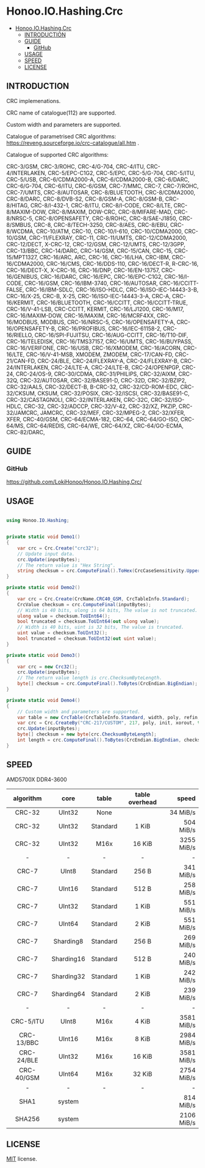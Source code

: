 # Honoo.IO.Hashing.Crc

<!-- @import "[TOC]" {cmd="toc" depthFrom=1 depthTo=6 orderedList=false} -->

<!-- code_chunk_output -->

- [Honoo.IO.Hashing.Crc](#honooiohashingcrc)
  - [INTRODUCTION](#introduction)
  - [GUIDE](#guide)
    - [GitHub](#github)
  - [USAGE](#usage)
  - [SPEED](#speed)
  - [LICENSE](#license)

<!-- /code_chunk_output -->

## INTRODUCTION

CRC implemenations.

CRC name of catalogue(112) are supported.

Custom width and parameters are supported.

Catalogue of parametrised CRC algorithms: <https://reveng.sourceforge.io/crc-catalogue/all.htm> .

Catalogue of supported CRC algorithms:

CRC-3/GSM,
CRC-3/ROHC,
CRC-4/G-704, CRC-4/ITU,
CRC-4/INTERLAKEN,
CRC-5/EPC-C1G2, CRC-5/EPC,
CRC-5/G-704, CRC-5/ITU,
CRC-5/USB,
CRC-6/CDMA2000-A,
CRC-6/CDMA2000-B,
CRC-6/DARC,
CRC-6/G-704, CRC-6/ITU,
CRC-6/GSM,
CRC-7/MMC, CRC-7,
CRC-7/ROHC,
CRC-7/UMTS,
CRC-8/AUTOSAR,
CRC-8/BLUETOOTH,
CRC-8/CDMA2000,
CRC-8/DARC,
CRC-8/DVB-S2,
CRC-8/GSM-A,
CRC-8/GSM-B,
CRC-8/HITAG,
CRC-8/I-432-1, CRC-8/ITU,
CRC-8/I-CODE,
CRC-8/LTE,
CRC-8/MAXIM-DOW, CRC-8/MAXIM, DOW-CRC,
CRC-8/MIFARE-MAD,
CRC-8/NRSC-5,
CRC-8/OPENSAFETY,
CRC-8/ROHC,
CRC-8/SAE-J1850,
CRC-8/SMBUS, CRC-8,
CRC-8/TECH-3250, CRC-8/AES, CRC-8/EBU,
CRC-8/WCDMA,
CRC-10/ATM, CRC-10, CRC-10/I-610,
CRC-10/CDMA2000,
CRC-10/GSM,
CRC-11/FLEXRAY, CRC-11,
CRC-11/UMTS,
CRC-12/CDMA2000,
CRC-12/DECT, X-CRC-12,
CRC-12/GSM,
CRC-12/UMTS, CRC-12/3GPP,
CRC-13/BBC,
CRC-14/DARC,
CRC-14/GSM,
CRC-15/CAN, CRC-15,
CRC-15/MPT1327,
CRC-16/ARC, ARC, CRC-16, CRC-16/LHA, CRC-IBM,
CRC-16/CDMA2000,
CRC-16/CMS,
CRC-16/DDS-110,
CRC-16/DECT-R, R-CRC-16,
CRC-16/DECT-X, X-CRC-16,
CRC-16/DNP,
CRC-16/EN-13757,
CRC-16/GENIBUS, CRC-16/DARC, CRC-16/EPC, CRC-16/EPC-C1G2, CRC-16/I-CODE,
CRC-16/GSM,
CRC-16/IBM-3740, CRC-16/AUTOSAR, CRC-16/CCITT-FALSE,
CRC-16/IBM-SDLC, CRC-16/ISO-HDLC, CRC-16/ISO-IEC-14443-3-B, CRC-16/X-25, CRC-B, X-25,
CRC-16/ISO-IEC-14443-3-A, CRC-A,
CRC-16/KERMIT, CRC-16/BLUETOOTH, CRC-16/CCITT, CRC-16/CCITT-TRUE, CRC-16/V-41-LSB, CRC-CCITT, KERMIT,
CRC-16/LJ1200,
CRC-16/M17,
CRC-16/MAXIM-DOW, CRC-16/MAXIM,
CRC-16/MCRF4XX,
CRC-16/MODBUS, MODBUS,
CRC-16/NRSC-5,
CRC-16/OPENSAFETY-A,
CRC-16/OPENSAFETY-B,
CRC-16/PROFIBUS, CRC-16/IEC-61158-2,
CRC-16/RIELLO,
CRC-16/SPI-FUJITSU, CRC-16/AUG-CCITT,
CRC-16/T10-DIF,
CRC-16/TELEDISK,
CRC-16/TMS37157,
CRC-16/UMTS, CRC-16/BUYPASS, CRC-16/VERIFONE,
CRC-16/USB,
CRC-16/XMODEM, CRC-16/ACORN, CRC-16/LTE, CRC-16/V-41-MSB, XMODEM, ZMODEM,
CRC-17/CAN-FD,
CRC-21/CAN-FD,
CRC-24/BLE,
CRC-24/FLEXRAY-A,
CRC-24/FLEXRAY-B,
CRC-24/INTERLAKEN,
CRC-24/LTE-A,
CRC-24/LTE-B,
CRC-24/OPENPGP, CRC-24,
CRC-24/OS-9,
CRC-30/CDMA,
CRC-31/PHILIPS,
CRC-32/AIXM, CRC-32Q,
CRC-32/AUTOSAR,
CRC-32/BASE91-D, CRC-32D,
CRC-32/BZIP2, CRC-32/AAL5, CRC-32/DECT-B, B-CRC-32,
CRC-32/CD-ROM-EDC,
CRC-32/CKSUM, CKSUM, CRC-32/POSIX,
CRC-32/ISCSI, CRC-32/BASE91-C, CRC-32/CASTAGNOLI, CRC-32/INTERLAKEN, CRC-32C,
CRC-32/ISO-HDLC, CRC-32, CRC-32/ADCCP, CRC-32/V-42, CRC-32/XZ, PKZIP,
CRC-32/JAMCRC, JAMCRC,
CRC-32/MEF,
CRC-32/MPEG-2,
CRC-32/XFER, XFER,
CRC-40/GSM,
CRC-64/ECMA-182, CRC-64,
CRC-64/GO-ISO,
CRC-64/MS,
CRC-64/REDIS,
CRC-64/WE,
CRC-64/XZ, CRC-64/GO-ECMA,
CRC-82/DARC,

## GUIDE

### GitHub

<https://github.com/LokiHonoo/Honoo.IO.Hashing.Crc/>

## USAGE

```c#

using Honoo.IO.Hashing;

```

```c#

private static void Demo1()
{
    var crc = Crc.Create("crc32");
    // Update input data.
    crc.Update(inputBytes);
    // The return value is "Hex String".
    string checksum = crc.ComputeFinal().ToHex(CrcCaseSensitivity.Upper);
}

private static void Demo2()
{
    var crc = Crc.Create(CrcName.CRC40_GSM, CrcTableInfo.Standard);
    CrcValue checksum = crc.ComputeFinal(inputBytes);
    // Width is 40 bits, ulong is 64 bits, The value is not truncated.
    ulong value = checksum.ToUInt64();
    bool truncated = checksum.ToUInt64(out ulong value);
    // Width is 40 bits, uint is 32 bits, The value is truncated.
    uint value = checksum.ToUInt32();
    bool truncated = checksum.ToUInt32(out uint value);
}

private static void Demo3()
{
    var crc = new Crc32();
    crc.Update(inputBytes);
    // The return value length is crc.ChecksumByteLength.
    byte[] checksum = crc.ComputeFinal().ToBytes(CrcEndian.BigEndian);
}

private static void Demo4()
{
    // Custom width and parameters are supported.
    var table = new CrcTable(CrcTableInfo.Standard, width, poly, refin, core);
    var crc = Crc.CreateBy("CRC-217/CUSTOM", 217, poly, init, xorout, true, true, table);
    crc.Update(inputBytes);
    byte[] checksum = new byte[crc.ChecksumByteLength];
    int length = crc.ComputeFinal().ToBytes(CrcEndian.BigEndian, checksum, 0);
}

```

## SPEED

AMD5700X DDR4-3600

|algorithm|core|table|table overhead|speed|
|:-------:|:--:|:---:|:------------:|----:|
|CRC-32|UInt32|None||34 MiB/s|
|CRC-32|UInt32|Standard|1 KiB|504 MiB/s|
|CRC-32|UInt32|M16x|16 KiB|3255 MiB/s|
|-|-|-|-|-|
|CRC-7|UInt8|Standard|256 B|341 MiB/s|
|CRC-7|UInt16|Standard|512 B|258 MiB/s|
|CRC-7|UInt32|Standard|1 KiB|551 MiB/s|
|CRC-7|UInt64|Standard|2 KiB|551 MiB/s|
|CRC-7|Sharding8|Standard|256 B|269 MiB/s|
|CRC-7|Sharding16|Standard|512 B|240 MiB/s|
|CRC-7|Sharding32|Standard|1 KiB|242 MiB/s|
|CRC-7|Sharding64|Standard|2 KiB|239 MiB/s|
|-|-|-|-|-|
|CRC-5/ITU|UInt8|M16x|4 KiB|3581 MiB/s|
|CRC-13/BBC|UInt16|M16x|8 KiB|2984 MiB/s|
|CRC-24/BLE|UInt32|M16x|16 KiB|3581 MiB/s|
|CRC-40/GSM|UInt64|M16x|32 KiB|2754 MiB/s|
|-|-|-|-|-|
|SHA1|system|||814 MiB/s|
|SHA256|system|||2106 MiB/s|

## LICENSE

[MIT](LICENSE) license.
